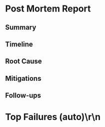 ﻿# Post Mortem Report

## Summary
## Timeline
## Root Cause
## Mitigations
## Follow-ups

# Top Failures (auto)\r\n

